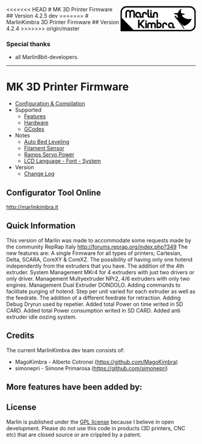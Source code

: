 <img align="right" src="Documentation/Logo/MarlinKimbra%20Logo%20GitHub.png" />
<<<<<<< HEAD
# MK 3D Printer Firmware
## Version 4.2.5 dev
=======
# MarlinKimbra 3D Printer Firmware
## Version 4.2.4
>>>>>>> origin/master

### Special thanks
* all Marlin8bit-developers.

---
# MK 3D Printer Firmware
  * [Configuration & Compilation](/Documentation/Compilation.md)
  * Supported
    * [Features](/Documentation/Features.md)
    * [Hardware](/Documentation/Hardware.md)
    * [GCodes](/Documentation/GCodes.md)
  * Notes
    * [Auto Bed Leveling](/Documentation/BedLeveling.md)
    * [Filament Sensor](/Documentation/FilamentSensor.md)
    * [Ramps Servo Power](/Documentation/RampsServoPower.md)
    * [LCD Language - Font - System](Documentation/LCDLanguageFont.md)
  * Version
    * [Change Log](/Documentation/changelog.md)


## Configurator Tool Online

http://marlinkimbra.it


## Quick Information

This version of Marlin was made to accommodate some requests made by the community RepRap Italy http://forums.reprap.org/index.php?349
The new features are:
A single Firmware for all types of printers; Cartesian, Delta, SCARA, CoreXY & CoreXZ.
The possibility of having only one hotend independently from the extruders that you have.
The addition of the 4th extruder.
System Management MKr4 for 4 extruders with just two drivers or only driver.
Management Multyextruder NPr2, 4/6 extruders with only two engines.
Management Dual Extruder DONDOLO.
Adding commands to facilitate purging of hotend. 
Step per unit varied for each extruder as well as the feedrate.
The addition of a different feedrate for retraction. 
Adding Debug Dryrun used by repetier.
Added total Power on time writed in SD CARD.
Added total Power consumption writed in SD CARD.
Added anti extruder idle oozing system.

## Credits

The current MarlinKimbra dev team consists of:
 - MagoKimbra - Alberto Cotronei (https://github.com/MagoKimbra)
 - simonepri - Simone Primarosa (https://github.com/simonepri)

More features have been added by:
 -

## License

Marlin is published under the [GPL license](/Documentation/COPYING.md) because I believe in open development.
Please do not use this code in products (3D printers, CNC etc) that are closed source or are crippled by a patent.
